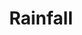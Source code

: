 ---
layout: project
title: "Rainfall"
description: "Rainfall Data"
header-img: "img/home-bg.jpg"
category: Rainfall
---